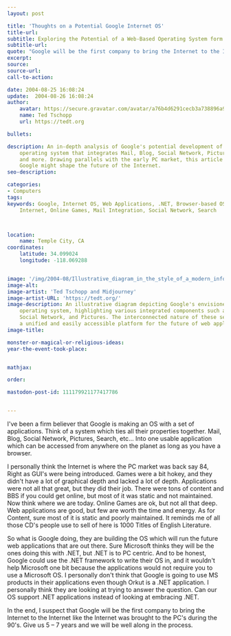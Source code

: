 ```yaml
---
layout: post

title: 'Thoughts on a Potential Google Internet OS'
title-url:
subtitle: Exploring the Potential of a Web-Based Operating System form Google
subtitle-url:
quote: "Google will be the first company to bring the Internet to the Internet like the Internet was brought to the PC's during the 90's. Give us 5 – 7 years and we will be well along in the process."
excerpt:
source:
source-url:
call-to-action:

date: 2004-08-25 16:08:24
update:  2004-08-26 16:08:24
author:
    avatar: https://secure.gravatar.com/avatar/a76b4d6291cecb3a738896a971bfb903?s=512&d=mp&r=g
    name: Ted Tschopp
    url: https://tedt.org

bullets:

description: An in-depth analysis of Google's potential development of a web-based
    operating system that integrates Mail, Blog, Social Network, Pictures, Search,
    and more. Drawing parallels with the early PC market, this article explores how
    Google might shape the future of the Internet.
seo-description:

categories:
- Computers
tags:
keywords: Google, Internet OS, Web Applications, .NET, Browser-based OS, Future of
    Internet, Online Games, Mail Integration, Social Network, Search



location:
    name: Temple City, CA
coordinates:
    latitude: 34.099024
    longitude: -118.069288


image: '/img/2004-08/Illustrative_diagram_in_the_style_of_a_modern_infogram.png'
image-alt:
image-artist: 'Ted Tschopp and Midjourney'
image-artist-URL: 'https://tedt.org/'
image-description: An illustrative diagram depicting Google's envisioned web-based
    operating system, highlighting various integrated components such as Mail, Blog,
    Social Network, and Pictures. The interconnected nature of these services symbolizes
    a unified and easily accessible platform for the future of web applications.
image-title:

monster-or-magical-or-religious-ideas:
year-the-event-took-place:


mathjax:

order:

mastodon-post-id: 111179921177417786


---
```

I've been a firm believer that Google is making an OS with a set of applications. Think of a system which ties all their properties together. Mail, Blog, Social Network, Pictures, Search, etc&#8230; Into one usable application which can be accessed from anywhere on the planet as long as you have a browser.

I personally think the Internet is where the PC market was back say 84, Right as GUI's were being introduced. Games were a bit hokey, and they didn't have a lot of graphical depth and lacked a lot of depth. Applications were not all that great, but they did their job. There were tons of content and BBS if you could get online, but most of it was static and not maintained. Now think where we are today. Online Games are ok, but not all that deep. Web applications are good, but few are worth the time and energy. As for Content, sure most of it is static and poorly maintained. It reminds me of all those CD's people use to sell of here is 1000 Titles of English Literature.

So what is Google doing, they are building the OS which will run the future web applications that are out there. Sure Microsoft thinks they will be the ones doing this with .NET, but .NET is to PC centric. And to be honest, Google could use the .NET framework to write their OS in, and it wouldn't help Microsoft one bit because the applications would not require you to use a Microsoft OS. I personally don't think that Google is going to use MS products in their applications even though Orkut is a .NET application. I personally think they are looking at trying to answer the question. Can our OS support .NET applications instead of looking at embracing .NET.

In the end, I suspect that Google will be the first company to bring the Internet to the Internet like the Internet was brought to the PC's during the 90's. Give us 5 – 7 years and we will be well along in the process.
